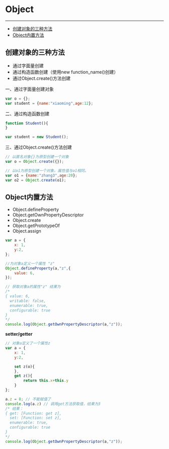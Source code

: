 # Object

-------
* [创建对象的三种方法](#创建对象的三种方法)
* [Object内置方法](#object内置方法)

## 创建对象的三种方法

* 通过字面量创建
* 通过构造函数创建（使用new function\_name\(\)创建）
* 通过Object.create\(\)方法创建

一、通过字面量创建对象

```JavaScript
var o = {};
var student = {name:"xiaoming",age:12};
```

二、通过构造函数创建

```JavaScript
function Student(){
}

var student = new Student();
```

三、通过Object.create\(\)方法创建

```JavaScript
// 以匿名对象{}为原型创建一个对象
var o = Object.create({});

// 以o1为原型创建一个对象。属性值与o1相同。
var o1 = {name:"zhang3",age:20};
var o2 = Object.create(o1);
```

## Object内置方法

* Object.defineProperty
* Object.getOwnPropertyDescriptor
* Object.create
* Object.getPrototypeOf
* Object.assign

```JavaScript
var a = {
    x: 1,
    y:2,
};

//为对象a定义一个属性 "z"
Object.defineProperty(a,"z",{
    value: 6,
});

// 获取对象a的属性"z" 结果为
/*
{ value: 6,
  writable: false,
  enumerable: true,
  configurable: true 
}
*/
console.log(Object.getOwnPropertyDescriptor(a,"z"));
```

**setter/getter**

```JavaScript
// 对象a定义了一个属性z
var a = {
    x: 1,
    y:2,

    set z(o){
    },
    get z(){
        return this.x+this.y
    }
};

a.z = 8; // 不能赋值了
console.log(a.z) // 调用get方法获取值，结果为3
/* 结果：
{ get: [Function: get z],
  set: [Function: set z],
  enumerable: true,
  configurable: true 
}
*/
console.log(Object.getOwnPropertyDescriptor(a,"z"));
```



